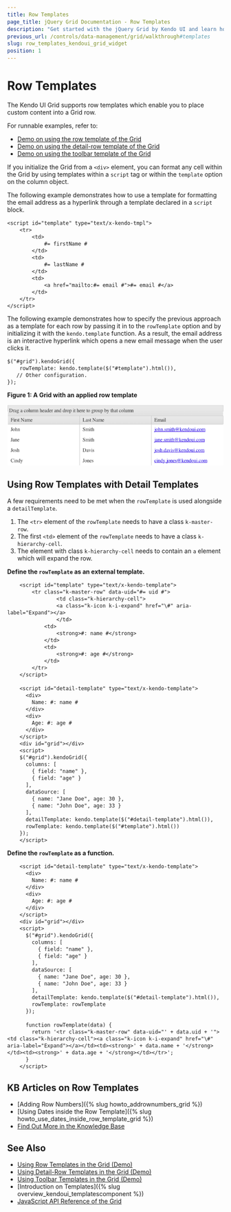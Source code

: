 ```yaml
---
title: Row Templates
page_title: jQuery Grid Documentation - Row Templates
description: "Get started with the jQuery Grid by Kendo UI and learn how to place custom content into a grid row with the help of row templates."
previous_url: /controls/data-management/grid/walkthrough#templates
slug: row_templates_kendoui_grid_widget
position: 1
---
```


# Row Templates

The Kendo UI Grid supports row templates which enable you to place custom content into a Grid row.

For runnable examples, refer to:
* [Demo on using the row template of the Grid](https://demos.telerik.com/kendo-ui/grid/rowtemplate)
* [Demo on using the detail-row template of the Grid](https://demos.telerik.com/kendo-ui/grid/detailtemplate)
* [Demo on using the toolbar template of the Grid](https://demos.telerik.com/kendo-ui/grid/toolbar-template)

If you initialize the Grid from a `<div>` element, you can format any cell within the Grid by using templates within a `script` tag or within the `template` option on the column object.

The following example demonstrates how to use a template for formatting the email address as a hyperlink through a template declared in a `script` block.

    <script id="template" type="text/x-kendo-tmpl">
        <tr>
            <td>
                #= firstName #
            </td>
            <td>
                #= lastName #
            </td>
            <td>
                <a href="mailto:#= email #">#= email #</a>
            </td>
        </tr>
    </script>

The following example demonstrates how to specify the previous approach as a template for each row by passing it in to the `rowTemplate` option and by initializing it with the `kendo.template` function. As a result, the email address is an interactive hyperlink which opens a new email message when the user clicks it.

    $("#grid").kendoGrid({
        rowTemplate: kendo.template($("#template").html()),
       // Other configuration.
    });

**Figure 1: A Grid with an applied row template**

![Kendo UI for jQuery Grid with row template](../grid-row-template.png)

## Using Row Templates with Detail Templates

A few requirements need to be met when the `rowTemplate` is used alongside a `detailTemplate`.

1. The `<tr>` element of the `rowTemplate` needs to have a class `k-master-row`.
1. The first `<td>` element of the `rowTemplate` needs to have a class `k-hierarchy-cell`.
1. The element with class `k-hierarchy-cell` needs to contain an `a` element which will expand the row.

**Define the `rowTemplate` as an external template.**

```dojo
    <script id="template" type="text/x-kendo-template">
        <tr class="k-master-row" data-uid="#= uid #">
        		<td class="k-hierarchy-cell">
            	<a class="k-icon k-i-expand" href="\#" aria-label="Expand"></a>
      			</td>
            <td>
                <strong>#: name #</strong>
            </td>
            <td>
            	<strong>#: age #</strong>
            </td>
        </tr>
    </script>
  
    <script id="detail-template" type="text/x-kendo-template">
      <div>
        Name: #: name #
      </div>
      <div>
        Age: #: age #
      </div>
    </script>
    <div id="grid"></div>
    <script>
    $("#grid").kendoGrid({
      columns: [
        { field: "name" },
        { field: "age" }
      ],
      dataSource: [
        { name: "Jane Doe", age: 30 },
        { name: "John Doe", age: 33 }
      ],
      detailTemplate: kendo.template($("#detail-template").html()),
      rowTemplate: kendo.template($("#template").html())
    });
    </script>
```

**Define the `rowTemplate` as a function.**

```dojo
    <script id="detail-template" type="text/x-kendo-template">
      <div>
        Name: #: name #
      </div>
      <div>
        Age: #: age #
      </div>
    </script>
    <div id="grid"></div>
    <script>
      $("#grid").kendoGrid({
        columns: [
          { field: "name" },
          { field: "age" }
        ],
        dataSource: [
          { name: "Jane Doe", age: 30 },
          { name: "John Doe", age: 33 }
        ],
        detailTemplate: kendo.template($("#detail-template").html()),
        rowTemplate: rowTemplate
      });
      
      function rowTemplate(data) {
        return '<tr class="k-master-row" data-uid="' + data.uid + '"><td class="k-hierarchy-cell"><a class="k-icon k-i-expand" href="\#" aria-label="Expand"></a></td><td><strong>' + data.name + '</strong></td><td><strong>' + data.age + '</strong></td></tr>';
      }
    </script>
```

## KB Articles on Row Templates

* [Adding Row Numbers]({% slug howto_addrownumbers_grid %})
* [Using Dates inside the Row Template]({% slug howto_use_dates_inside_row_template_grid %})
* [Find Out More in the Knowledge Base](/knowledge-base)

## See Also

* [Using Row Templates in the Grid (Demo)](https://demos.telerik.com/kendo-ui/grid/rowtemplate)
* [Using Detail-Row Templates in the Grid (Demo)](https://demos.telerik.com/kendo-ui/grid/detailtemplate)
* [Using Toolbar Templates in the Grid (Demo)](https://demos.telerik.com/kendo-ui/grid/toolbar-template)
* [Introduction on Templates]({% slug overview_kendoui_templatescomponent %})
* [JavaScript API Reference of the Grid](/api/javascript/ui/grid)
